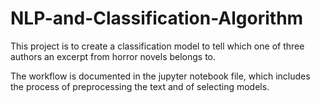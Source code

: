 # NLP-and-Classification-Algorithm
This project is to create a classification model to tell which one of three authors an excerpt from horror novels belongs to.

The workflow is documented in the jupyter notebook file, which includes the process of preprocessing the text and of selecting models.
